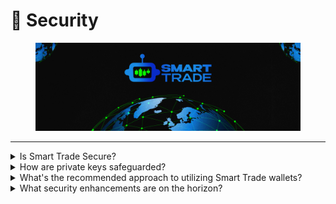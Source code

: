 # 👮 Security

<figure><img src="../.gitbook/assets/covergitbook (1).png" alt=""><figcaption></figcaption></figure>

***

<details>

<summary>Is Smart Trade Secure?</summary>

\-> Private keys are encrypted using widely-recognized industry encryption protocols, ensuring that they remain inaccessible to any unauthorized entities. Our servers, databases, and website do not store these private keys. Differing from centralized exchanges (CEX), Smart Trade provides users with access to the private keys associated with the trading wallets generated by the platform.&#x20;

\-> This affords you the capability to import these keys into Metamask, granting you full control over your funds within Smart Trade whenever you deem necessary. It's important to approach your wallet as a "hot wallet," adopting the same security considerations as you would with any CEX.&#x20;

\-> We're actively developing new features to enhance your wallet security experience in the near future. For example, one upcoming feature involves automatically transferring BSC out when your balance surpasses a customized threshold amount.

</details>

<details>

<summary>How are private keys safeguarded?</summary>

\-> Private keys are subjected to encryption procedures both when at rest and during transit, employing industry-standard symmetric key encryption/decryption techniques. We maintain a stringent policy of not storing private keys within our servers, databases, or other systems.

</details>

<details>

<summary>What's the recommended approach to utilizing Smart Trade wallets?</summary>

\-> Exercise the same caution with Smart Trade-generated trading wallets as you would with "hot wallets," whether in the context of a CEX or otherwise. Adhering to these principles is crucial: Limit the storage of assets within these wallets to those actively used for trading purposes. Avoid importing your personal wallets into Smart Trade unless a compelling reason necessitates such an action.&#x20;

\-> Periodically regenerate new wallets to enhance security. However, a key advantage Smart Trade offers over traditional CEX\`s is the ability for users to export the private keys of their Smart Trade-generated trading wallets.&#x20;

\->This empowers you to import these keys into your preferred wallet, thereby granting comprehensive control over your assets at any given time.

</details>

<details>

<summary>What security enhancements are on the horizon?</summary>

\-> We're actively planning and developing several security-focused features, including: Automated BSC transfers when your balance exceeds a user-defined threshold.

\-> Capability to whitelist specific addresses for both BSC and token transfers. Implementation of two-factor authentication (2FA) for actions that involve heightened security sensitivity.

</details>
